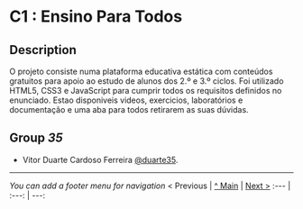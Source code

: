 # C1 : Ensino Para Todos

## Description

O projeto consiste numa plataforma educativa estática com conteúdos gratuitos para apoio ao estudo de alunos dos 2.º e 3.º ciclos. Foi utilizado HTML5, CSS3 e JavaScript para cumprir todos os requisitos definidos no enunciado.
Estao disponiveis videos, exercicios, laboratórios e documentação e uma aba para todos retirarem as suas dúvidas.



## Group _35_



* Vitor Duarte Cardoso Ferreira [@duarte35](https://github.com/duarte35).




---
_You can add a footer menu for navigation_ 
< Previous | [^ Main](../../../) | [Next >](doc/c2.md)
:--- | :---: | ---: 
